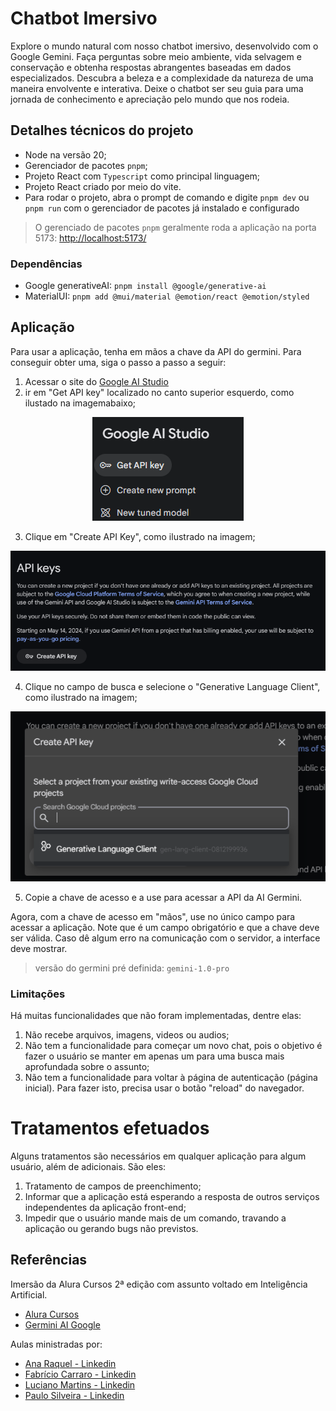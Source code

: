 # Chatbot Imersivo

Explore o mundo natural com nosso chatbot imersivo, desenvolvido com o Google Gemini. Faça perguntas sobre meio ambiente, vida selvagem e conservação e obtenha respostas abrangentes baseadas em dados especializados. Descubra a beleza e a complexidade da natureza de uma maneira envolvente e interativa. Deixe o chatbot ser seu guia para uma jornada de conhecimento e apreciação pelo mundo que nos rodeia.

## Detalhes técnicos do projeto

* Node na versão 20;
* Gerenciador de pacotes `pnpm`;
* Projeto React com `Typescript` como principal linguagem;
* Projeto React criado por meio do vite.
* Para rodar o projeto, abra o prompt de comando e digite `pnpm dev` ou `pnpm run` com o gerenciador de pacotes já instalado e configurado

>O gerenciado de pacotes `pnpm` geralmente roda a aplicação na porta 5173: [http://localhost:5173/]( http://localhost:5173/)

### Dependências

* Google generativeAI: `pnpm install @google/generative-ai`
* MaterialUI: `pnpm add @mui/material @emotion/react @emotion/styled`

## Aplicação

Para usar a aplicação, tenha em mãos a chave da API do germini. Para conseguir obter uma, siga o passo a passo a seguir:

1. Acessar o site do [Google AI Studio](https://aistudio.google.com/app/prompts/new_chat/?utm_source=website&utm_medium=referral&utm_campaign=Alura&utm_content=)
2. ir em "Get API key" localizado no canto superior esquerdo, como ilustado na imagemabaixo;

<div align="center">
    <img src="./imgs/localizacaoBtnAPIKey.png" alt="localização da funcionalidade para obter a chave de acesso a API" />
</div>

3. Clique em "Create API Key", como ilustrado na imagem;

<div align="center">
  <img src="./imgs/criarChaveDaAPiLocalBtn.png" alt="criando uma chave de acesso para a API do Germini" />
</div>

4. Clique no campo de busca e selecione o "Generative Language Client", como ilustrado na imagem;

<div align="center">
  <img src="./imgs/ultimoPassoParaGerarAPIKey.png" alt="Gerar uma chave de acesso" />
</div>

5. Copie a chave de acesso e a use para acessar a API da AI Germini.

Agora, com a chave de acesso em "mãos", use no único campo para acessar a aplicação. Note que é um campo obrigatório e que a chave deve ser válida. Caso dê algum erro na comunicação com o servidor, a interface deve mostrar.

> versão do germini pré definida: `gemini-1.0-pro`

### Limitações

Há muitas funcionalidades que não foram implementadas, dentre elas:
1. Não recebe arquivos, imagens, videos ou audios;
2. Não tem a funcionalidade para começar um novo chat, pois o objetivo é fazer o usuário se manter em apenas um para uma busca mais aprofundada sobre o assunto;
3. Não tem a funcionalidade para voltar à página de autenticação (página inicial). Para fazer isto, precisa usar o botão "reload" do navegador.

# Tratamentos efetuados

Alguns tratamentos são necessários em qualquer aplicação para algum usuário, além de adicionais. São eles:
1. Tratamento de campos de preenchimento;
2. Informar que a aplicação está esperando a resposta de outros serviços independentes da aplicação front-end;
3. Impedir que o usuário mande mais de um comando, travando a aplicação ou gerando bugs não previstos.

## Referências

Imersão da Alura Cursos 2ª edição com assunto voltado em Inteligência Artificial.

* [Alura Cursos](https://www.alura.com.br/)
* [Germini AI Google](https://ai.google.dev/)

Aulas ministradas por:

* [Ana Raquel - Linkedin](https://www.linkedin.com/in/ana-raquel-fernandes-cunha-a48a07a0/)
* [Fabrício Carraro - Linkedin](https://www.linkedin.com/in/fabriciocarraro/)
* [Luciano Martins - Linkedin](https://www.linkedin.com/in/lucianommartins/)
* [Paulo Silveira - Linkedin](https://www.linkedin.com/in/paulosilveira/)